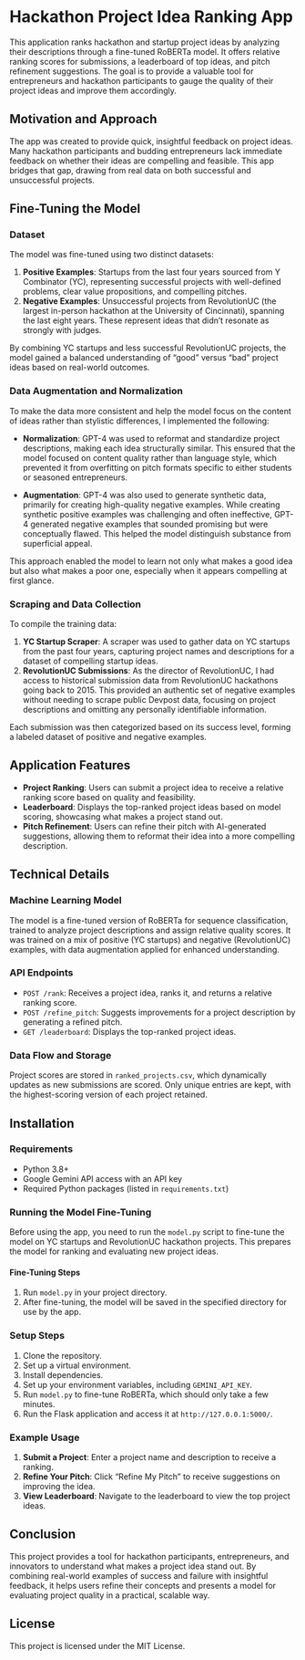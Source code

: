 # Hackathon Project Idea Ranking App

This application ranks hackathon and startup project ideas by analyzing their descriptions through a fine-tuned RoBERTa model. It offers relative ranking scores for submissions, a leaderboard of top ideas, and pitch refinement suggestions. The goal is to provide a valuable tool for entrepreneurs and hackathon participants to gauge the quality of their project ideas and improve them accordingly.

## Motivation and Approach

The app was created to provide quick, insightful feedback on project ideas. Many hackathon participants and budding entrepreneurs lack immediate feedback on whether their ideas are compelling and feasible. This app bridges that gap, drawing from real data on both successful and unsuccessful projects.

## Fine-Tuning the Model

### Dataset

The model was fine-tuned using two distinct datasets:

1. **Positive Examples**: Startups from the last four years sourced from Y Combinator (YC), representing successful projects with well-defined problems, clear value propositions, and compelling pitches.
2. **Negative Examples**: Unsuccessful projects from RevolutionUC (the largest in-person hackathon at the University of Cincinnati), spanning the last eight years. These represent ideas that didn’t resonate as strongly with judges.

By combining YC startups and less successful RevolutionUC projects, the model gained a balanced understanding of “good” versus “bad” project ideas based on real-world outcomes.

### Data Augmentation and Normalization

To make the data more consistent and help the model focus on the content of ideas rather than stylistic differences, I implemented the following:

- **Normalization**: GPT-4 was used to reformat and standardize project descriptions, making each idea structurally similar. This ensured that the model focused on content quality rather than language style, which prevented it from overfitting on pitch formats specific to either students or seasoned entrepreneurs.
  
- **Augmentation**: GPT-4 was also used to generate synthetic data, primarily for creating high-quality negative examples. While creating synthetic positive examples was challenging and often ineffective, GPT-4 generated negative examples that sounded promising but were conceptually flawed. This helped the model distinguish substance from superficial appeal.

This approach enabled the model to learn not only what makes a good idea but also what makes a poor one, especially when it appears compelling at first glance.

### Scraping and Data Collection

To compile the training data:

1. **YC Startup Scraper**: A scraper was used to gather data on YC startups from the past four years, capturing project names and descriptions for a dataset of compelling startup ideas.
2. **RevolutionUC Submissions**: As the director of RevolutionUC, I had access to historical submission data from RevolutionUC hackathons going back to 2015. This provided an authentic set of negative examples without needing to scrape public Devpost data, focusing on project descriptions and omitting any personally identifiable information.

Each submission was then categorized based on its success level, forming a labeled dataset of positive and negative examples.

## Application Features

- **Project Ranking**: Users can submit a project idea to receive a relative ranking score based on quality and feasibility.
- **Leaderboard**: Displays the top-ranked project ideas based on model scoring, showcasing what makes a project stand out.
- **Pitch Refinement**: Users can refine their pitch with AI-generated suggestions, allowing them to reformat their idea into a more compelling description.

## Technical Details

### Machine Learning Model

The model is a fine-tuned version of RoBERTa for sequence classification, trained to analyze project descriptions and assign relative quality scores. It was trained on a mix of positive (YC startups) and negative (RevolutionUC) examples, with data augmentation applied for enhanced understanding.

### API Endpoints

- `POST /rank`: Receives a project idea, ranks it, and returns a relative ranking score.
- `POST /refine_pitch`: Suggests improvements for a project description by generating a refined pitch.
- `GET /leaderboard`: Displays the top-ranked project ideas.

### Data Flow and Storage

Project scores are stored in `ranked_projects.csv`, which dynamically updates as new submissions are scored. Only unique entries are kept, with the highest-scoring version of each project retained.

## Installation

### Requirements

- Python 3.8+
- Google Gemini API access with an API key
- Required Python packages (listed in `requirements.txt`)

### Running the Model Fine-Tuning

Before using the app, you need to run the `model.py` script to fine-tune the model on YC startups and RevolutionUC hackathon projects. This prepares the model for ranking and evaluating new project ideas.

#### Fine-Tuning Steps

1. Run `model.py` in your project directory.
2. After fine-tuning, the model will be saved in the specified directory for use by the app.

### Setup Steps

1. Clone the repository.
2. Set up a virtual environment.
3. Install dependencies.
4. Set up your environment variables, including `GEMINI_API_KEY`.
5. Run `model.py` to fine-tune RoBERTa, which should only take a few minutes.
6. Run the Flask application and access it at `http://127.0.0.1:5000/`.

### Example Usage

1. **Submit a Project**: Enter a project name and description to receive a ranking.
2. **Refine Your Pitch**: Click “Refine My Pitch” to receive suggestions on improving the idea.
3. **View Leaderboard**: Navigate to the leaderboard to view the top project ideas.

## Conclusion

This project provides a tool for hackathon participants, entrepreneurs, and innovators to understand what makes a project idea stand out. By combining real-world examples of success and failure with insightful feedback, it helps users refine their concepts and presents a model for evaluating project quality in a practical, scalable way.

## License

This project is licensed under the MIT License.